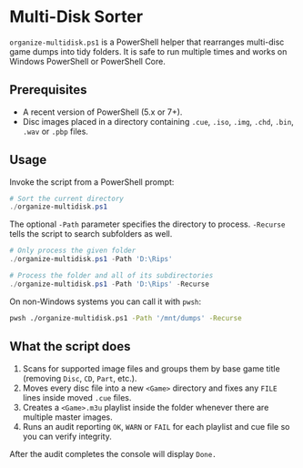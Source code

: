 # Multi-Disk Sorter

`organize-multidisk.ps1` is a PowerShell helper that rearranges multi-disc game dumps into tidy folders. It is safe to run multiple times and works on Windows PowerShell or PowerShell Core.

## Prerequisites

* A recent version of PowerShell (5.x or 7+).
* Disc images placed in a directory containing `.cue`, `.iso`, `.img`, `.chd`, `.bin`, `.wav` or `.pbp` files.

## Usage

Invoke the script from a PowerShell prompt:

```powershell
# Sort the current directory
./organize-multidisk.ps1
```

The optional `-Path` parameter specifies the directory to process. `-Recurse` tells the script to search subfolders as well.

```powershell
# Only process the given folder
./organize-multidisk.ps1 -Path 'D:\Rips'

# Process the folder and all of its subdirectories
./organize-multidisk.ps1 -Path 'D:\Rips' -Recurse
```

On non-Windows systems you can call it with `pwsh`:

```bash
pwsh ./organize-multidisk.ps1 -Path '/mnt/dumps' -Recurse
```

## What the script does

1. Scans for supported image files and groups them by base game title (removing `Disc`, `CD`, `Part`, etc.).
2. Moves every disc file into a new `<Game>` directory and fixes any `FILE` lines inside moved `.cue` files.
3. Creates a `<Game>.m3u` playlist inside the folder whenever there are multiple master images.
4. Runs an audit reporting `OK`, `WARN` or `FAIL` for each playlist and cue file so you can verify integrity.

After the audit completes the console will display `Done.`

